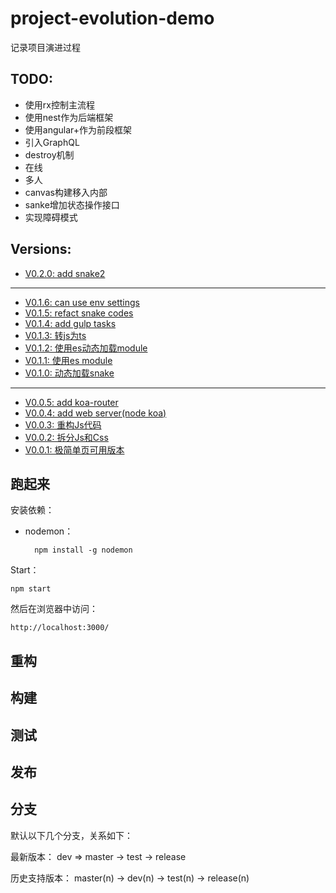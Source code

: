 # project-evolution-demo

记录项目演进过程

## TODO:

* 使用rx控制主流程
* 使用nest作为后端框架
* 使用angular+作为前段框架
* 引入GraphQL
* destroy机制
* 在线
* 多人
* canvas构建移入内部
* sanke增加状态操作接口
* 实现障碍模式

## Versions:

* [V0.2.0: add snake2](versions/0.2.0.md)
---
* [V0.1.6: can use env settings](versions/0.1.6.md)
* [V0.1.5: refact snake codes](versions/0.1.5.md)
* [V0.1.4: add gulp tasks](versions/0.1.4.md)
* [V0.1.3: 转js为ts](versions/0.1.3.md)
* [V0.1.2: 使用es动态加载module](versions/0.1.2.md)
* [V0.1.1: 使用es module](versions/0.1.1.md)
* [V0.1.0: 动态加载snake](versions/0.1.0.md)
---
* [V0.0.5: add koa-router](versions/0.0.5.md)
* [V0.0.4: add web server(node koa)](versions/0.0.4.md)
* [V0.0.3: 重构Js代码](versions/0.0.3.md)
* [V0.0.2: 拆分Js和Css](versions/0.0.2.md)
* [V0.0.1: 极简单页可用版本](versions/0.0.1.md)

## 跑起来

安装依赖：

* nodemon：

		npm install -g nodemon


Start：

	npm start

然后在浏览器中访问：

	http://localhost:3000/


## 重构

## 构建

## 测试

## 发布

## 分支

默认以下几个分支，关系如下：

最新版本：
dev => master -> test -> release

历史支持版本：
master(n) -> dev(n) -> test(n) -> release(n)
